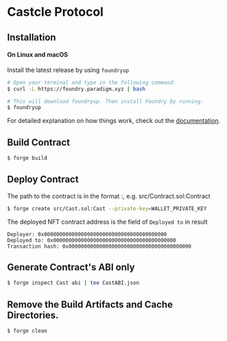 # Castcle Protocol

## Installation

#### On Linux and macOS

Install the latest release by using `foundryup`

```bash
# Open your terminal and type in the following command:
$ curl -L https://foundry.paradigm.xyz | bash

# This will download foundryup. Then install Foundry by running:
$ foundryup
```

For detailed explanation on how things work, check out the [documentation](https://book.getfoundry.sh).

## Build Contract

```bash
$ forge build
```

## Deploy Contract

The path to the contract is in the format <path>:<contract>, e.g. src/Contract.sol:Contract

```bash
$ forge create src/Cast.sol:Cast --private-key=WALLET_PRIVATE_KEY
```

The deployed NFT contract address is the field of `Deployed to` in result

```
Deployer: 0x0000000000000000000000000000000000000000
Deployed to: 0x0000000000000000000000000000000000000000
Transaction hash: 0x0000000000000000000000000000000000000000
```

## Generate Contract's ABI only

```bash
$ forge inspect Cast abi | tee CastABI.json
```

## Remove the Build Artifacts and Cache Directories.

```bash
$ forge clean
```
